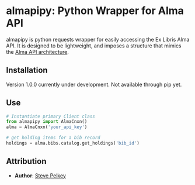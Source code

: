 # almapipy: Python Wrapper for Alma API

almapipy is python requests wrapper for easily accessing the Ex Libris Alma API. It is designed to be lightweight, and imposes a structure that mimics the [Alma API architecture](https://developers.exlibrisgroup.com/alma/apis).

## Installation
Version 1.0.0 currently under development. Not available through pip yet.

## Use
```python
# Instantiate primary Client class
from almapipy import AlmaCnxn()
alma = AlmaCnxn('your_api_key')

# get holding items for a bib record
holdings = alma.bibs.catalog.get_holdings('bib_id')
```
## Attribution

* **Author**: [Steve Pelkey](mailto:spelkey@ucdavis.edu)
